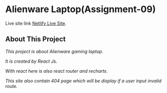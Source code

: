 # Alienware Laptop(Assignment-09)

Live site link [Netlify Live Site](https://assignment-000-009.netlify.app/).

## About This Project

<!-- Markup : -->
*This project is about Alienware gaming laptop.*

*It is created by React Js.*

*With react here is also react router and recharts.*

*This site also contain 404 page which will be display if a user input invalid route.*











